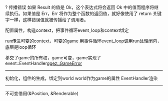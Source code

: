 ? 传播错误
如果 Result 的值是 Ok，这个表达式将会返回 Ok 中的值而程序将继续执行。如果值是 Err，Err 将作为整个函数的返回值，就好像使用了 return 关键字一样，这样错误值就被传播给了调用者。


配置属性，构造context，把事件循环event_loop和context绑定

run传进可变的context，可变的game
用事件循环event_loop调用run处理闭包，底层是loop循环

移交了game的所有权，game可变，game实现了event::EventHandler<ggez::GameError>

------------------------

初始化，组件的生成，绑定到world
world作为game的属性
EventHandler渲染

------------------------
不可变借用(&Position, &Renderable)